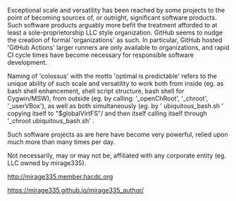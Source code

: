 Exceptional scale and versatility has been reached by some projects to the point of becoming sources of, or outright, significant software products. Such software products arguably more befit the treatment afforded to at least a sole-proprietorship LLC style organization. GitHub seems to nudge the creation of formal 'organizations' as such. In particular, GitHub hosted 'GitHub Actions' larger runners are only available to organizations, and rapid CI cycle times have become necessary for responsible software development. 

Naming of 'colossus' with the motto 'optimal is predictable' refers to the unique ability of such scale and versatility to work both from inside (eg. as bash shell enhancement, shell script structure, bash shell for Cygwin/MSW), from outside (eg. by calling: '_openChRoot', '_chroot', '_userVBox'), as well as both simultaneously (eg. by ' ubiquitous_bash.sh ' copying itself to "$globalVirtFS"/ and then itself calling itself through '_chroot ubiquitous_bash.sh' .

Such software projects as are here have become very powerful, relied upon much more than many times per day.


Not necessarily, may or may not be, affiliated with any corporate entity (eg. LLC owned by mirage335).


http://mirage335.member.hacdc.org

https://mirage335.github.io/mirage335_author/






